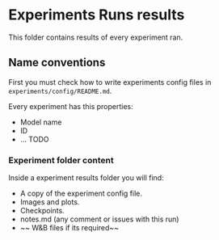 # Experiments Runs results

This folder contains results of every experiment ran.

## Name conventions

First you must check how to write experiments config files in `experiments/config/README.md`.

Every experiment has this properties:

* Model name
* ID
* ... TODO       

### Experiment folder content

Inside a experiment results folder you will find:

* A copy of the experiment config file.
* Images and plots.
* Checkpoints.
* notes.md (any comment or issues with this run)
* ~~ W&B files if its required~~

